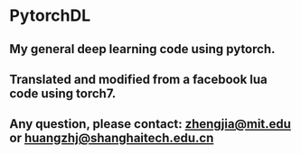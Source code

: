 # PytorchDL
## My general deep learning code using pytorch.
## Translated and modified from a facebook lua code using torch7.
## Any question, please contact: zhengjia@mit.edu or huangzhj@shanghaitech.edu.cn 